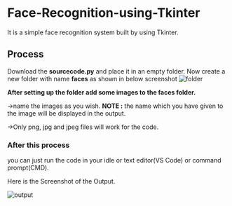 # Face-Recognition-using-Tkinter
It is a simple face recognition system built by using Tkinter.

## Process
Download the **sourcecode.py** and place it in an empty folder. Now create a new folder with name **faces** as shown in below screenshot
![folder](https://github.com/user-attachments/assets/ada96e32-b683-4a10-8651-6140ef3e52e1)

**After setting up the folder add some images to the faces folder.**

->name the images as you wish. **NOTE :** the name which you have given to the image will be displayed in the output.

->Only png, jpg and jpeg files will work for the code.

### After this process
you can just run the code in your idle or text editor(VS Code) or command prompt(CMD).

Here is the Screenshot of the Output.

![output](https://github.com/user-attachments/assets/b37a551d-bde9-4764-9ae3-65b4c6f93c5b)
